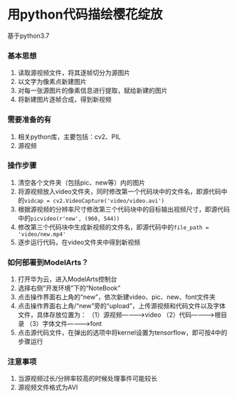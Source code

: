 # 用python代码描绘樱花绽放
基于python3.7
### 基本思想
1. 读取源视频文件，将其逐帧切分为源图片
2. 以文字为像素点新建图片
3. 对每一张源图片的像素信息进行提取，赋给新建的图片
4. 将新建图片逐帧合成，得到新视频
### 需要准备的有
1. 相关python库，主要包括：cv2、PIL
2. 源视频
### 操作步骤
1. 清空各个文件夹（包括pic、new等）内的图片
2. 将源视频放入video文件夹，同时修改第一个代码块中的文件名，即源代码中的`vidcap = cv2.VideoCapture('video/video.avi')`
3. 根据源视频的分辨率尺寸修改第三个代码块中的目标输出视频尺寸，即源代码中的`picvideo(r'new', (960, 544))`
4. 修改第三个代码块中生成新视频的文件名，即源代码中的`file_path = 'video/new.mp4'`
5. 逐步运行代码，在video文件夹中得到新视频
### 如何部署到ModelArts？
1. 打开华为云，进入ModelArts控制台
2. 选择右侧“开发环境”下的“NoteBook”
3. 点击操作界面右上角的“new”，依次新建video、pic、new、font文件夹
4. 点击操作界面右上角/“new”旁的“upload”，上传源视频和代码文件以及字体文件，具体存放位置为：
（1）源视频————>video
（2）代码————>根目录
（3）字体文件————>font
5. 点击源代码文件，在弹出的选项中将kernel设置为tensorflow，即可按4中的步骤运行
### 注意事项
1. 当源视频过长/分辨率较高的时候处理事件可能较长
2. 源视频文件格式为AVI
